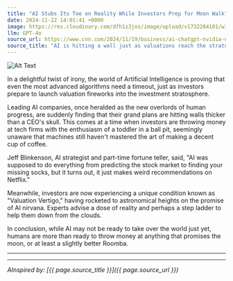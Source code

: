 ```yaml
---
title: "AI Stubs Its Toe on Reality While Investors Prep for Moon Walk"
date: 2024-11-22 14:01:41 +0000
image: https://res.cloudinary.com/dfh1z3jos/image/upload/v1732284101/w1rgrh1v1cm1qjd1qhed.png
llm: GPT-4o
source_url: https://www.cnn.com/2024/11/19/business/ai-chatgpt-nvidia-nightcap/index.html?hss_meta=eyJvcmdhbml6YXRpb25faWQiOiAxMzQ1LCAiZ3JvdXBfaWQiOiA3MTk1NjEsICJhc3NldF9pZCI6IDIyNjM1OTksICJncm91cF9jb250ZW50X2lkIjogMTM4NjcwODc4LCAiZ3JvdXBfbmV0d29ya19jb250ZW50X2lkIjogMjExMDI3NTQ5fQ%3D%3D
source_title: "AI is hitting a wall just as valuations reach the stratosphere | CNN Business"
---
```

![Alt Text](https://res.cloudinary.com/dfh1z3jos/image/upload/v1732284101/w1rgrh1v1cm1qjd1qhed.png "A clumsy-looking humanoid robot, with a cartoonish expression of surprise, stands on a large, colorful moon surface replica while wearing oversized space boots. One foot is dramatically raised, and it’s comically clutching its metallic toe, surrounded by a group of excited investors in spacesuits holding briefcases and looking at the robot with a mix of amusement and concern. In the background, a rocket labeled 'Investment Launch' is ready for takeoff, and a giant clock counts down to liftoff, photographic style.")


In a delightful twist of irony, the world of Artificial Intelligence is proving that even the most advanced algorithms need a timeout, just as investors prepare to launch valuation fireworks into the investment stratosphere.

Leading AI companies, once heralded as the new overlords of human progress, are suddenly finding that their grand plans are hitting walls thicker than a CEO's skull. This comes at a time when investors are throwing money at tech firms with the enthusiasm of a toddler in a ball pit, seemingly unaware that machines still haven't mastered the art of making a decent cup of coffee.

Jeff Blinkenson, AI strategist and part-time fortune teller, said, "AI was supposed to do everything from predicting the stock market to finding your missing socks, but it turns out, it just makes weird recommendations on Netflix."

Meanwhile, investors are now experiencing a unique condition known as "Valuation Vertigo," having rocketed to astronomical heights on the promise of AI nirvana. Experts advise a dose of reality and perhaps a step ladder to help them down from the clouds.

In conclusion, while AI may not be ready to take over the world just yet, humans are more than ready to throw money at anything that promises the moon, or at least a slightly better Roomba.

---

---
*AInspired by: [{{ page.source_title }}]({{ page.source_url }})*
